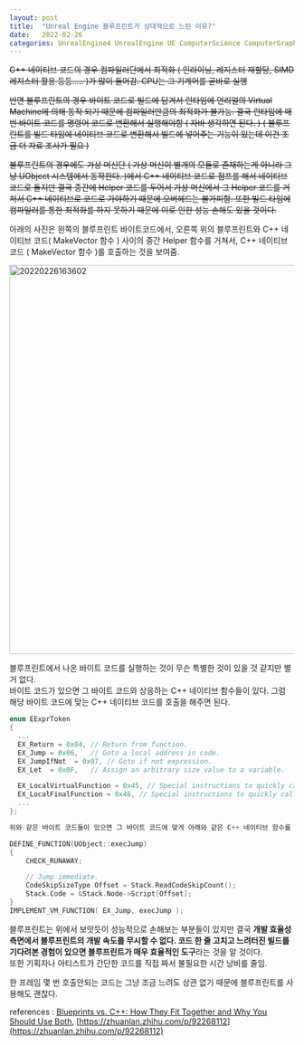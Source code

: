 ```yaml
---
layout: post
title:  "Unreal Engine 블루프린트가 상대적으로 느린 이유?"
date:   2022-02-26
categories: UnrealEngine4 UnrealEngine UE ComputerScience ComputerGraphics
---
```


~~C++ 네이티브 코드의 경우 컴파일러단에서 최적화 ( 인라이닝, 레지스터 재할당, SIMD 레지스터 활용 등등..... )가 많이 들어감. CPU는 그 기계어를 곧바로 실행~~          

~~반면 블루프린트의 경우 바이트 코드로 빌드에 담겨서 런타임에 언리얼의 Virtual Machine에 의해 동작 되기 때문에 컴파일러만큼의 최적화가 불가능. 결국 런타임에 매번 바이트 코드를 명령어 코드로 변환해서 실행해야함 ( 자바 생각하면 된다. ) ( 블루프린트를 빌드 타임에 네이티브 코드로 변환해서 빌드에 넣어주는 기능이 있는데 이건 조금 더 자료 조사가 필요 )~~                   

~~블루프린트의 경우에도 가상 머신단 ( 가상 머신이 별개의 모듈로 존재하는게 아니라 그냥 UObject 시스템에서 동작한다. )에서 C++ 네이티브 코드로 점프를 해서 네이티브 코드로 돌지만 결국 중간에 Helper 코드를 두어서 가상 머신에서 그 Helper 코드를 거쳐서 C++ 네이티브로 코드로 가야하기 때문에 오버헤드는 불가피함. 또한 빌드 타임에 컴파일러를 통한 최적화를 하지 못하기 때문에 이로 인한 성능 손해도 있을 것이다.~~                        

아래의 사진은 왼쪽의 블루프린트 바이트코드에서, 오른쪽 위의 블루프린트와 C++ 네이티브 코드( MakeVector 함수 ) 사이의 중간 Helper 함수를 거쳐서, C++ 네이티브 코드 ( MakeVector 함수 )를 호출하는 것을 보여줌.                

<img width="688" alt="20220226163602" src="https://user-images.githubusercontent.com/33873804/155834652-ccf44fe9-10db-45c3-a45d-d9c4d7dab530.png">           

블루프린트에서 나온 바이트 코드를 실행하는 것이 무슨 특별한 것이 있을 것 같지만 별거 없다.             
바이트 코드가 있으면 그 바이트 코드와 상응하는 C++ 네이티브 함수들이 있다. 그럼 해당 바이트 코드에 맞는 C++ 네이티브 코드를 호출을 해주면 된다.           

```cpp
enum EExprToken
{
  ...
  EX_Return = 0x04, // Return from function.
  EX_Jump = 0x06,   // Goto a local address in code.
  EX_JumpIfNot  = 0x07, // Goto if not expression.
  EX_Let  = 0x0F,   // Assign an arbitrary size value to a variable.

  EX_LocalVirtualFunction = 0x45, // Special instructions to quickly call a virtual function that we know is going to run only locally
  EX_LocalFinalFunction = 0x46, // Special instructions to quickly call a final function that we know is going to run only locally
  ...
};

위와 같은 바이트 코드들이 있으면 그 바이트 코드에 맞게 아래와 같은 C++ 네이티브 함수를 호출한다.

DEFINE_FUNCTION(UObject::execJump)
{
    CHECK_RUNAWAY;

    // Jump immediate.
    CodeSkipSizeType Offset = Stack.ReadCodeSkipCount();
    Stack.Code = &Stack.Node->Script[Offset];
}
IMPLEMENT_VM_FUNCTION( EX_Jump, execJump );
```

블루프린트는 위에서 보앗듯이 성능적으로 손해보는 부분들이 있지만 결국 **개발 효율성 측면에서 블루프린트의 개발 속도를 무시할 수 없다. 코드 한 줄 고치고 느려터진 빌드를 기다려본 경험이 있으면 블루프린트가 매우 효율적인 도구**라는 것을 알 것이다.                
또한 기획자나 아티스트가 간단한 코드를 직접 짜서 불필요한 시간 낭비를 줄임.                 
                    
한 프레임 몇 번 호출안되는 코드는 그냥 조금 느려도 상관 없기 때문에 블루프린트를 사용해도 괜찮다.                           

references : [Blueprints vs. C++: How They Fit Together and Why You Should Use Both](https://youtu.be/VMZftEVDuCE), [https://zhuanlan.zhihu.com/p/92268112](https://zhuanlan.zhihu.com/p/92268112)              